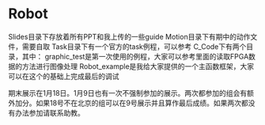 # Robot
Slides目录下存放着所有PPT和我上传的一些guide
Motion目录下有期中的动作文件，需要自取
Task目录下有一个官方的task例程，可以参考
C_Code下有两个目录，其中：
  graphic_test是第一次使用的例程，大家可以参考里面的读取FPGA数据的方法进行图像处理
  Robot_example是我给大家提供的一个主函数框架，大家可以在这个的基础上完成最后的调试
  
  
  
期末展示在1月18日。1月9日也有一次不强制参加的展示。两次都参加的组会有额外加分。如果18号不在北京的组可以在9号展示并且算作最后成绩。如果两次都没有办法参加请联系助教。
